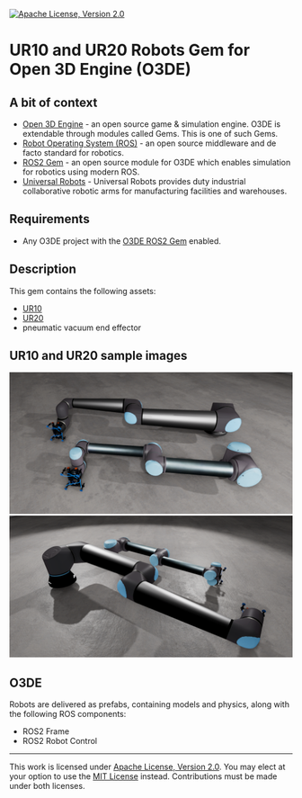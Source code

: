 [![Apache License, Version 2.0][apache_shield]][apache]

# UR10 and UR20 Robots Gem for Open 3D Engine (O3DE)

## A bit of context

* [Open 3D Engine](https:://o3de.org) - an open source game & simulation engine. O3DE is extendable through modules
  called Gems. This is one of such Gems.
* [Robot Operating System (ROS)](https://docs.ros.org/en/rolling/index.html) - an open source middleware and de facto
  standard for robotics.
* [ROS2 Gem](https://github.com/o3de/o3de-extras/tree/development/Gems/ROS2) - an open source module for O3DE which
  enables simulation for robotics using modern ROS.
* [Universal Robots](https://www.universal-robots.com/) - Universal Robots provides duty industrial collaborative robotic arms for manufacturing facilities and warehouses.

## Requirements
- Any O3DE project with the [O3DE ROS2 Gem](https://github.com/o3de/o3de-extras/tree/development/Gems/ROS2) enabled.

## Description
This gem contains the following assets:
- [UR10](https://www.universal-robots.com/products/ur10-robot/)
- [UR20](https://www.universal-robots.com/products/ur20-robot/)
- pneumatic vacuum end effector

## UR10 and UR20 sample images
![](docs/images/front.png)
![](docs/images/back.png)

## O3DE 
Robots are delivered as prefabs, containing models and physics, along with the following ROS components:
- ROS2 Frame
- ROS2 Robot Control

---

This work is licensed under [Apache License, Version 2.0][apache]. You may elect at your option to use the [MIT License][mit] instead. Contributions must be made under both licenses.

[apache]: https://opensource.org/licenses/Apache-2.0
[mit]: https://opensource.org/licenses/MIT
[apache_shield]: https://img.shields.io/badge/License-Apache_2.0-blue.svg
